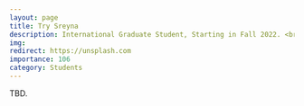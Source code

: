 ```yaml
---
layout: page
title: Try Sreyna
description: International Graduate Student, Starting in Fall 2022. <br> Research Topic&#58; Adversarial Attack &#38; Defense.
img:
redirect: https://unsplash.com
importance: 106
category: Students
---
```


TBD.
